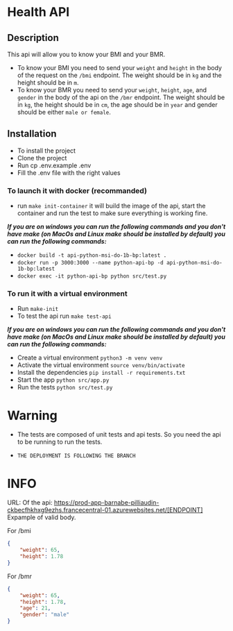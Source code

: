 # Health API

## Description

This api will allow you to know your BMI and your BMR.

- To know your BMI you need to send your `weight` and `height` in the body of the request on the `/bmi` endpoint. The weight should be in `kg` and the height should be in `m`.
- To know your BMR you need to send your `weight`, `height`, `age`, and `gender` in the body of the api on the `/bmr` endpoint. The weight should be in `kg`, the height should be in `cm`, the age should be in `year` and gender should be either `male or female`.

## Installation

- To install the project
- Clone the project
- Run cp .env.example .env
- Fill the .env file with the right values

### To launch it with docker (recommanded)

- run `make init-container` it will build the image of the api, start the container and run the test to make sure everything is working fine.

**_If you are on windows you can run the following commands and you don't have make (on MacOs and Linux make should be installed by default) you can run the following commands:_**

- `docker build -t api-python-msi-do-1b-bp:latest .`
- `docker run -p 3000:3000 --name python-api-bp -d api-python-msi-do-1b-bp:latest`
- `docker exec -it python-api-bp python src/test.py`

### To run it with a virtual environment

- Run `make-init`
- To test the api run `make test-api`

**_If you are on windows you can run the following commands and you don't have make (on MacOs and Linux make should be installed by default) you can run the following commands:_**

- Create a virtual environment `python3 -m venv venv`
- Activate the virtual environment `source venv/bin/activate`
- Install the dependencies `pip install -r requirements.txt`
- Start the app `python src/app.py`
- Run the tests `python src/test.py`

# Warning

- The tests are composed of unit tests and api tests. So you need the api to be running to run the tests.

- `THE DEPLOYMENT IS FOLLOWING THE BRANCH`

# INFO

URL: Of the api: https://prod-app-barnabe-pilliaudin-ckbecfhkhxg9ezhs.francecentral-01.azurewebsites.net/[ENDPOINT]
Expample of valid body.

For /bmi

```json
{
	"weight": 65,
	"height": 1.78
}
```

For /bmr

```json
{
	"weight": 65,
	"height": 1.78,
	"age": 21,
	"gender": "male"
}
```
